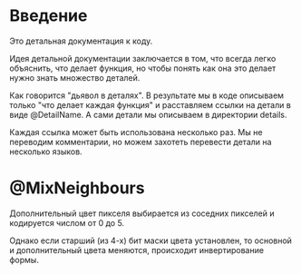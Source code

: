 # Введение
Это детальная документация к коду.

Идея детальной документации заключается в том, что всегда
легко объяснить, что делает функция, но чтобы понять как
она это делает нужно знать множество деталей.

Как говорится "дьявол в деталях". В результате мы в коде
описываем только "что делает каждая функция" и расставляем
ссылки на детали в виде @DetailName. А сами детали мы
описываем в директории details.

Каждая ссылка может быть использована несколько раз.
Мы не переводим комментарии, но можем захотеть перевести
детали на несколько языков.

# @MixNeighbours

Дополнительный цвет пикселя выбирается из соседних пикселей
и кодируется числом от 0 до 5.

Однако если старший (из 4-х) бит маски цвета установлен,
то основной и дополнительный цвета меняются, происходит
инвертирование формы.
